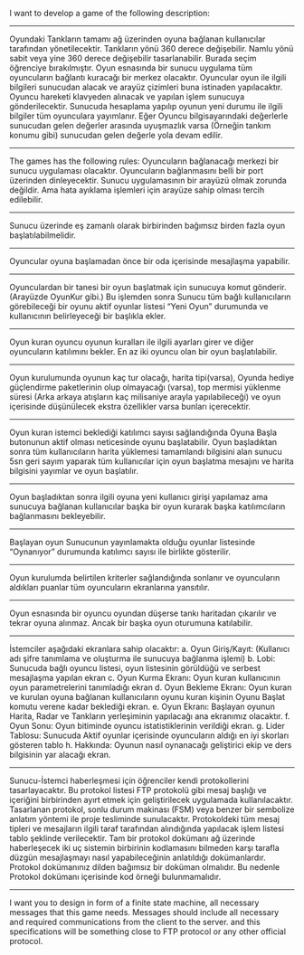 I want to develop a game of the following description:
***
Oyundaki Tankların tamamı ağ üzerinden oyuna bağlanan kullanıcılar tarafından yönetilecektir. Tankların yönü 360
derece değişebilir. Namlu yönü sabit veya yine 360 derece değişebilir tasarlanabilir. Burada seçim öğrenciye
bırakılmıştır. Oyun esnasında bir sunucu uygulama tüm oyuncuların bağlantı kuracağı bir merkez olacaktır. Oyuncular
oyun ile ilgili bilgileri sunucudan alacak ve arayüz çizimleri buna istinaden yapılacaktır. Oyuncu hareketi klavyeden
alınacak ve yapılan işlem sunucuya gönderilecektir. Sunucuda hesaplama yapılıp oyunun yeni durumu ile ilgili bilgiler
tüm oyunculara yayımlanır. Eğer Oyuncu bilgisayarındaki değerlerle sunucudan gelen değerler arasında uyuşmazlık
varsa (Örneğin tankım konumu gibi) sunucudan gelen değerle yola devam edilir.
***
The games has the following rules:
Oyuncuların bağlanacağı merkezi bir sunucu uygulaması olacaktır. Oyuncuların bağlanmasını belli bir port
üzerinden dinleyecektir. Sunucu uygulamasının bir arayüzü olmak zorunda değildir. Ama hata ayıklama
işlemleri için arayüze sahip olması tercih edilebilir.
**************
Sunucu üzerinde eş zamanlı olarak birbirinden bağımsız birden fazla oyun başlatılabilmelidir.
**************
Oyuncular oyuna başlamadan önce bir oda içerisinde mesajlaşma yapabilir.
**************
Oyunculardan bir tanesi bir oyun başlatmak için sunucuya komut gönderir. (Arayüzde OyunKur gibi.) Bu
işlemden sonra Sunucu tüm bağlı kullanıcıların görebileceği bir oyunu aktif oyunlar listesi “Yeni Oyun”
durumunda ve kullanıcının belirleyeceği bir başlıkla ekler.
**************
Oyun kuran oyuncu oyunun kuralları ile ilgili ayarları girer ve diğer oyuncuların katılımını bekler. En az iki
oyuncu olan bir oyun başlatılabilir.
**************
Oyun kurulumunda oyunun kaç tur olacağı, harita tipi(varsa), Oyunda hediye güçlendirme paketlerinin olup
olmayacağı (varsa), top mermisi yüklenme süresi (Arka arkaya atışların kaç milisaniye arayla yapılabileceği) ve
oyun içerisinde düşünülecek ekstra özellikler varsa bunları içerecektir.
**************
Oyun kuran istemci beklediği katılımcı sayısı sağlandığında Oyuna Başla butonunun aktif olması neticesinde
oyunu başlatabilir. Oyun başladıktan sonra tüm kullanıcıların harita yüklemesi tamamlandı bilgisini alan sunucu
5sn geri sayım yaparak tüm kullanıcılar için oyun başlatma mesajını ve harita bilgisini yayımlar ve oyun
başlatılır.
**************
Oyun başladıktan sonra ilgili oyuna yeni kullanıcı girişi yapılamaz ama sunucuya bağlanan kullanıcılar başka bir
oyun kurarak başka katılımcıların bağlanmasını bekleyebilir.
**************
Başlayan oyun Sunucunun yayınlamakta olduğu oyunlar listesinde “Oynanıyor” durumunda katılımcı sayısı ile
birlikte gösterilir.
**************
Oyun kurulumda belirtilen kriterler sağlandığında sonlanır ve oyuncuların aldıkları puanlar tüm oyuncuların
ekranlarına yansıtılır.
**************
Oyun esnasında bir oyuncu oyundan düşerse tankı haritadan çıkarılır ve tekrar oyuna alınmaz. Ancak bir başka
oyun oturumuna katılabilir.
**************
İstemciler aşağıdaki ekranlara sahip olacaktır:
a. Oyun Giriş/Kayıt: (Kullanıcı adı şifre tanımlama ve oluşturma ile sunucuya bağlanma işlemi)
b. Lobi: Sunucuda bağlı oyuncu listesi, oyun listesinin görüldüğü ve serbest mesajlaşma yapılan ekran
c. Oyun Kurma Ekranı: Oyun kuran kullanıcının oyun parametrelerini tanımladığı ekran
d. Oyun Bekleme Ekranı: Oyun kuran ve kurulan oyuna bağlanan kullanıcıların oyunu kuran kişinin Oyunu
Başlat komutu verene kadar beklediği ekran.
e. Oyun Ekranı: Başlayan oyunun Harita, Radar ve Tankların yerleşiminin yapılacağı ana ekranımız
olacaktır.
f. Oyun Sonu: Oyun bitiminde oyuncu istatistiklerinin verildiği ekran.
g. Lider Tablosu: Sunucuda Aktif oyunlar içerisinde oyuncuların aldığı en iyi skorları gösteren tablo
h. Hakkında: Oyunun nasıl oynanacağı geliştirici ekip ve ders bilgisinin yar alacağı ekran.
*****************
Sunucu-İstemci haberleşmesi için öğrenciler kendi protokollerini tasarlayacaktır. Bu protokol listesi
FTP protokolü gibi mesaj başlığı ve içeriğini birbirinden ayırt etmek için geliştirilecek uygulamada
kullanılacaktır. Tasarlanan protokol, sonlu durum makinası (FSM) veya benzer bir sembolize anlatım
yöntemi ile proje tesliminde sunulacaktır. Protokoldeki tüm mesaj tipleri ve mesajların ilgili taraf
tarafından alındığında yapılacak işlem listesi tablo şeklinde verilecektir. Tam bir protokol dokümanı ağ
üzerinde haberleşecek iki uç sistemin birbirinin kodlamasını bilmeden karşı tarafla düzgün
mesajlaşmayı nasıl yapabileceğinin anlatıldığı dokümanlardır. Protokol dokümanınız dilden bağımsız
bir doküman olmalıdır. Bu nedenle Protokol dokümanı içerisinde kod örneği bulunmamalıdır.
********************
I want you to design in form of a finite state machine, all necessary messages that this game needs. Messages should include all necessary and required communications from the client to the server. and this specifications will be something close to FTP protocol or any other official protocol.